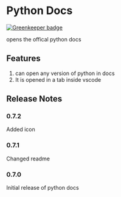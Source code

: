 # Python Docs

[![Greenkeeper badge](https://badges.greenkeeper.io/Mukundan314/vscode-python-docs.svg)](https://greenkeeper.io/)

opens the offical python docs

## Features

1. can open any version of python in docs
1. It is opened in a tab inside vscode

## Release Notes

### 0.7.2

Added icon

### 0.7.1

Changed readme

### 0.7.0

Initial release of python docs
